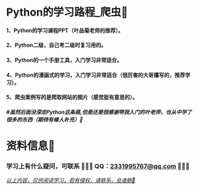 # Python的学习路程_爬虫📌

#### 1、Python的学习课程PPT（叶品菊老师的推荐）。

#### 2、Python二级，自己考二级时复习用的。

#### 3、Python的一个手册工具，入门学习非常适合。 

#### 4、Python的漫画式的学习，入门学习非常适合（很厉害的大哥攥写的，推荐学习）。

#### 5、爬虫案例写的是爬取网站的图片（感觉挺有意思的）。 

##### #虽然后面没深走Python这条路,但是还是很感谢带我入门的叶老师，也从中学了很多的东西（期待有缘人补充）🍻

# 资料信息📌

### 学习上有什么疑问，可联系 🍥🍥🍥 QQ：2331995767@qq.com  🍥🍥🍥

<u>*以上内容，仅供阅读学习，若有侵权，请联系，会速删📌*</u>
